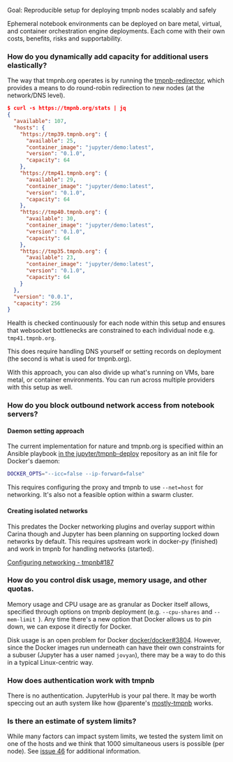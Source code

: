 Goal: Reproducible setup for deploying tmpnb nodes scalably and safely

Ephemeral notebook environments can be deployed on bare metal, virtual, and
container orchestration engine deployments. Each come with their own costs,
benefits, risks and supportability.

### How do you dynamically add capacity for additional users elastically?

The way that tmpnb.org operates is by running the [tmpnb-redirector](https://github.com/jupyter/tmpnb-redirector), which provides
a means to do round-robin redirection to new nodes (at the network/DNS level).

```json
$ curl -s https://tmpnb.org/stats | jq
{
  "available": 107,
  "hosts": {
    "https://tmp39.tmpnb.org": {
      "available": 25,
      "container_image": "jupyter/demo:latest",
      "version": "0.1.0",
      "capacity": 64
    },
    "https://tmp41.tmpnb.org": {
      "available": 29,
      "container_image": "jupyter/demo:latest",
      "version": "0.1.0",
      "capacity": 64
    },
    "https://tmp40.tmpnb.org": {
      "available": 30,
      "container_image": "jupyter/demo:latest",
      "version": "0.1.0",
      "capacity": 64
    },
    "https://tmp35.tmpnb.org": {
      "available": 23,
      "container_image": "jupyter/demo:latest",
      "version": "0.1.0",
      "capacity": 64
    }
  },
  "version": "0.0.1",
  "capacity": 256
}
```

Health is checked continuously for each node within this setup and ensures that
websocket bottlenecks are constrained to each individual node e.g. `tmp41.tmpnb.org`.

This does require handling DNS yourself or setting records on deployment (the second is what is used for tmpnb.org).

With this approach, you can also divide up what's running on VMs, bare
metal, or container environments. You can run across multiple providers with this setup as well.

### How do you block outbound network access from notebook servers?

#### Daemon setting approach

The current implementation for nature and tmpnb.org is specified within an
Ansible playbook [in the jupyter/tmpnb-deploy](https://github.com/jupyter/tmpnb-deploy/blob/master/roles/notebook/files/docker) repository as an init file for Docker's daemon:

```bash
DOCKER_OPTS="--icc=false --ip-forward=false"
```

This requires configuring the proxy and tmpnb to use `--net=host` for networking. It's also not a feasible option within a swarm cluster.

#### Creating isolated networks

This predates the Docker networking plugins and overlay support within Carina though and Jupyter has been planning on supporting locked down networks by default. This requires upstream work in docker-py (finished) and work in tmpnb for handling networks (started).

[Configuring networking - tmpnb#187](https://github.com/jupyter/tmpnb/issues/187)

### How do you control disk usage, memory usage, and other quotas.

Memory usage and CPU usage are as granular as Docker itself allows, specified
through options on tmpnb deployment (e.g. `--cpu-shares` and `--mem-limit `).
Any time there's a new option that Docker allows us to pin down, we can expose it
directly for Docker.

Disk usage is an open problem for Docker [docker/docker#3804](https://github.com/docker/docker/issues/3804). However, since
the Docker images run underneath can have their own constraints for a subuser (Jupyter has a user named `jovyan`), there may be a way to do this in a typical Linux-centric way.

### How does authentication work with tmpnb

There is no authentication. JupyterHub is your pal there. It may be worth speccing out an auth system like how @parente's [mostly-tmpnb](https://github.com/parente/mostly-tmpnb) works.

### Is there an estimate of system limits?

While many factors can impact system limits, we tested the system limit on one
of the hosts and we think that 1000 simultaneous users is possible (per node).
See [issue 46](https://github.com/jupyter/tmpnb/issues/46) for additional
information.
